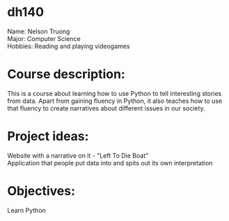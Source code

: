 # dh140
Name: Nelson Truong  
Major: Computer Science  
Hobbies: Reading and playing videogames  
# Course description:
This is a course about learning how to use Python to tell interesting stories from data. Apart from gaining fluency in Python, it also teaches how to use that fluency to create narratives about different issues in our society.
# Project ideas:
Website with a narrative on it - "Left To Die Boat"  
Application that people put data into and spits out its own interpretation  
# Objectives:
Learn Python
